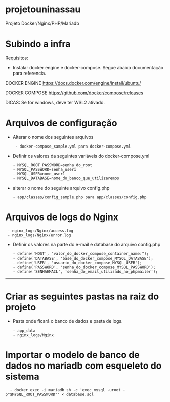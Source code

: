 # projetouninassau
Projeto Docker/Nginx/PHP/Mariadb

# Subindo a infra

Requisitos:
 
* Instalar docker engine e docker-compose. Segue abaixo documentação para referencia.

DOCKER ENGINE
https://docs.docker.com/engine/install/ubuntu/

DOCKER COMPOSE
https://github.com/docker/compose/releases

DICAS:
Se for windows, deve ter WSL2 ativado.

# Arquivos de configuração

* Alterar o nome dos seguintes arquivos

       - docker-compose_sample.yml para docker-compose.yml

* Definir os valores da seguintes variáveis do docker-compose.yml

      - MYSQL_ROOT_PASSWORD=senha_do_root
      - MYSQL_PASSWORD=senha_user1
      - MYSQL_USER=nome_user1
      - MYSQL_DATABASE=nome_do_banco_que_utilizaremos

* alterar o nome do seguinte arquivo config.php

      - app/classes/config_sample.php para app/classes/config.php

# Arquivos de logs do Nginx

     - nginx_logs/Nginx/access.log
     - nginx_logs/Nginx/error.log 
     
 


* Definir os valores na parte do e-mail e database do arquivo config.php

      - define('HOST', "valor_do_docker_compose_container_name:");
      - define('DATABASE', 'base_do_docker_compose_MYSQL_DATABASE');
      - define('USER', 'usuario_do_docker_compose_MYSQL_USER');
      - define('PASSWORD', 'senha_do_docker_compose_MYSQL_PASSWORD');
      - define('SENHAEMAIL', 'senha_do_email_utilizado_no_phpmailer');

____________________________________________________________
# Criar as seguintes pastas na raiz do projeto

* Pasta onde ficará o banco de dados e pasta de logs.

      - app_data 
      - nginx_logs/Nginx

# Importar o modelo de banco de dados no mariadb com esqueleto do sistema

      - docker exec -i mariadb sh -c 'exec mysql -uroot -p"$MYSQL_ROOT_PASSWORD"' < database.sql


